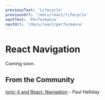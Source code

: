 ```yaml
---
previousText: 'Lifecycle'
previousUrl: '/docs/react/lifecycle'
nextText: 'Performance'
nextUrl: '/docs/react/performance'
---
```


# React Navigation

Coming soon.

## From the Community

[Ionic 4 and React: Navigation](https://alligator.io/ionic/ionic-4-react-navigation) - Paul Halliday